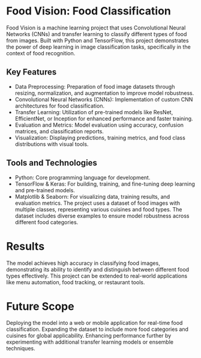# Food Vision: Food Classification
Food Vision is a machine learning project that uses Convolutional Neural Networks (CNNs) and transfer learning to classify different types of food from images. Built with Python and TensorFlow, this project demonstrates the power of deep learning in image classification tasks, specifically in the context of food recognition.

## Key Features
* Data Preprocessing: Preparation of food image datasets through resizing, normalization, and augmentation to improve model robustness.
* Convolutional Neural Networks (CNNs): Implementation of custom CNN architectures for food classification.
* Transfer Learning: Utilization of pre-trained models like ResNet, EfficientNet, or Inception for enhanced performance and faster training.
* Evaluation and Metrics: Model evaluation using accuracy, confusion matrices, and classification reports.
* Visualization: Displaying predictions, training metrics, and food class distributions with visual tools.
## Tools and Technologies
* Python: Core programming language for development.
* TensorFlow & Keras: For building, training, and fine-tuning deep learning and pre-trained models.
* Matplotlib & Seaborn: For visualizing data, training results, and evaluation metrics.
The project uses a dataset of food images with multiple classes, representing various cuisines and food types. The dataset includes diverse examples to ensure model robustness across different food categories.

# Results
The model achieves high accuracy in classifying food images, demonstrating its ability to identify and distinguish between different food types effectively. This project can be extended to real-world applications like menu automation, food tracking, or restaurant tools.

# Future Scope
Deploying the model into a web or mobile application for real-time food classification.
Expanding the dataset to include more food categories and cuisines for global applicability.
Enhancing performance further by experimenting with additional transfer learning models or ensemble techniques.
